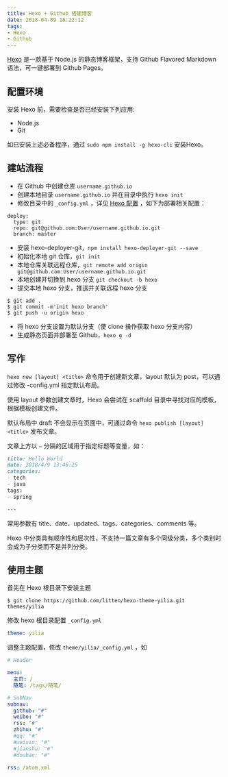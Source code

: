 ```yaml
---
title: Hexo + Github 搭建博客
date: 2018-04-09 16:22:12
tags:
- Hexo
- Github
---
```

[Hexo](https://hexo.io/) 是一款基于 Node.js 的静态博客框架，支持 Github Flavored Markdown 语法，可一键部署到 Github Pages。



## 配置环境

安装 Hexo 前，需要检查是否已经安装下列应用:

* Node.js
* Git

如已安装上述必备程序，通过 `sudo npm install -g hexo-cli` 安装Hexo。


<!--more-->


## 建站流程

* 在 Github 中创建仓库 `username.github.io`
* 创建本地目录 `username.github.io` 并在目录中执行 `hexo init`
* 修改目录中的 `_config.yml` ，详见 [Hexo 配置](https://hexo.io/zh-cn/docs/configuration.html) ，如下为部署相关配置：

```安装 hexo-deployer-git，npm install hexo-deployer-git --save
deploy:
  type: git
  repo: git@github.com:User/username.github.io.git
  branch: master
```

* 安装 hexo-deployer-git，`npm install hexo-deployer-git --save`
* 初始化本地 git 仓库，`git init`
* 本地仓库关联远程仓库，`git remote add origin git@github.com:User/username.github.io.git`
* 本地创建并切换到 hexo 分支 `git checkout -b hexo` 
* 提交本地 hexo 分支，推送并关联远程 hexo 分支


```shell
$ git add .
$ git commit -m'init hexo branch'
$ git push -u origin hexo
```

* 将 hexo 分支设置为默认分支（使 clone 操作获取 hexo 分支内容）
* 生成静态页面并部署至 Github，`hexo g -d`



## 写作

`hexo new [layout] <title>` 命令用于创建新文章，layout 默认为 post，可以通过修改 -config.yml 指定默认布局。

使用 layout 参数创建文章时，Hexo 会尝试在 scaffold 目录中寻找对应的模板，根据模板创建文件。

默认布局中 draft 不会显示在页面中，可通过命令 `hexo publish [layout] <title>` 发布文章。

文章上方以 `—` 分隔的区域用于指定标题等变量，如：

```markdown
title: Hello World
date: 2018/4/9 13:46:25
categories:
- tech
- java
tags:
- spring

---
```

常用参数有 title、date、updated、tags、categories、comments 等。

Hexo 中分类具有顺序性和层次性，不支持一篇文章有多个同级分类，多个类别时会成为子分类而不是并列分类。



## 使用主题

首先在 Hexo 根目录下安装主题

```shell
$ git clone https://github.com/litten/hexo-theme-yilia.git themes/yilia
```

修改 hexo 根目录配置 `_config.yml`

```yaml
theme: yilia
```

调整主题配置，修改 `theme/yilia/_config.yml` ，如

```yaml
# Header

menu:
  主页: /
  随笔: /tags/随笔/

# SubNav
subnav:
  github: "#"
  weibo: "#"
  rss: "#"
  zhihu: "#"
  #qq: "#"
  #weixin: "#"
  #jianshu: "#"
  #douban: "#"

rss: /atom.xml
```


